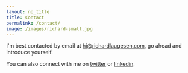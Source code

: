 ```yaml
---
layout: no_title
title: Contact
permalink: /contact/
image: /images/richard-small.jpg
---
```


I'm best contacted by email at [hi@richardlaugesen.com](mailto://hi@richardlaugesen.com), go ahead and introduce yourself.

You can also connect with me on [twitter](https://twitter.com/richardlaugesen) or [linkedin](https://www.linkedin.com/in/richardlaugesen/).


